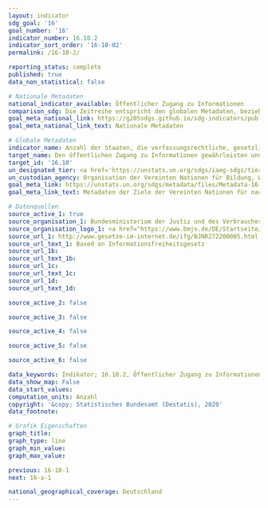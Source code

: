 ```yaml
---
layout: indicator
sdg_goal: '16'
goal_number: '16'
indicator_number: 16.10.2
indicator_sort_order: '16-10-02'
permalink: /16-10-2/

reporting_status: complete
published: true
data_non_statistical: false

# Nationale Metadaten
national_indicator_available: Öffentlicher Zugang zu Informationen
comparison_sdg: Die Zeitreihe entspricht den globalen Metadaten, bezieht sich aber auf Deutschland und nicht auf alle UN-Mitgliedsländer.
goal_meta_national_link: https://g205sdgs.github.io/sdg-indicators/public/MetaDe/16.10.2.pdf
goal_meta_national_link_text: Nationale Metadaten

# Globale Metadaten
indicator_name: Anzahl der Staaten, die verfassungsrechtliche, gesetzliche und/oder politische Garantieren für den öffentlichen Zugang zu Informationen verabschiedet und umgesetzt haben
target_name: Den öffentlichen Zugang zu Informationen gewährleisten und die Grundfreiheiten schützen, im Einklang mit den nationalen Rechtsvorschriften und völkerrechtlichen Übereinkünften
target_id: '16.10'
un_designated_tier: <a href='https://unstats.un.org/sdgs/iaeg-sdgs/tier-classification/' title='Klicken Sie hier um weitere Informationen zur UN-Tier-Klassifikation zu erhalten.'>Tier II</a>
un_custodian_agency: Organisation der Vereinten Nationen für Bildung, Wissenschaft und Kultur - Statistische Behörde (UNESCO-UIS)
goal_meta_link: https://unstats.un.org/sdgs/metadata/files/Metadata-16-10-02.pdf
goal_meta_link_text: Metadaten der Ziele der Vereinten Nationen für nachhaltige Entwicklung

# Datenquellen
source_active_1: true
source_organisation_1: Bundesministerium der Justiz und des Verbraucherschutzes (BMJV)
source_organisation_logo_1: <a href="https://www.bmjv.de/DE/Startseite/Startseite_node.html"><img src="https://g205sdgs.github.io/sdg-indicators/public/OrgImgDe/bmjv.png" alt="Logo bmjv" style="height:60px; width:148px"/></a>
source_url_1: http://www.gesetze-im-internet.de/ifg/BJNR272200005.html
source_url_text_1: Based on Informationsfreiheitsgesetz
source_url_1b: 
source_url_text_1b: 
source_url_1c: 
source_url_text_1c: 
source_url_1d: 
source_url_text_1d: 

source_active_2: false

source_active_3: false

source_active_4: false

source_active_5: false

source_active_6: false

data_keywords: Indikator; 16.10.2, Öffentlicher Zugang zu Informationen, Organisation der Vereinten Nationen für Bildung, Wissenschaft und Kultur - Statistische Behörde (UNESCO-UIS)
data_show_map: False
data_start_values: 
computation_units: Anzahl
copyright: '&copy; Statistisches Bundesamt (Destatis), 2020'
data_footnote: 

# Grafik Eigenschaften
graph_title: 
graph_type: line
graph_min_value: 
graph_max_value: 

previous: 16-10-1
next: 16-a-1

national_geographical_coverage: Deutschland
---
```



